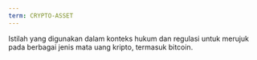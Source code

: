 ```yaml
---
term: CRYPTO-ASSET
---
```


Istilah yang digunakan dalam konteks hukum dan regulasi untuk merujuk pada berbagai jenis mata uang kripto, termasuk bitcoin.